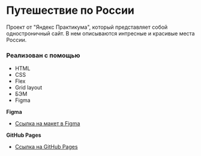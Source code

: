 # Путешествие по России

Проект от "Яндекс Практикума", который представляет собой одностроничный сайт. В нем описываются интресные и красивые места России.
### Реализован с помощью
* HTML
* CSS
* Flex
* Grid layout
* БЭМ
* Figma

**Figma**

* [Ссылка на макет в Figma](https://www.figma.com/file/5S2WSbEFL6awjVWJ0NWL8Q/Sprint-3_-Russia-_-desktop-mobile?node-id=28503%3A0)  
  
**GitHub Pages**  
    
* [Ссылка на GitHub Pages](https://ekaterinashreyner.github.io/russian-travel/)
